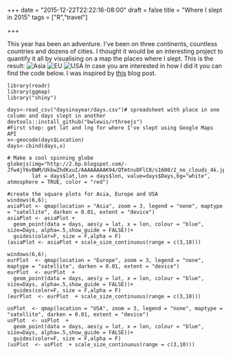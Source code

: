 +++
date = "2015-12-22T22:22:16-08:00"
draft = false
title = "Where I slept in 2015"
tags = ["R","travel"]


+++

This year has been an adventure. I've been on three continents, countless countries and dozens of cities. 
I thought it would be an interesting project to quantify it all by visualising on a map the places where I slept.
This is the result:
![Asia](/images/Asia2015.png)
![EU](/images/EU2015.png)
![USA](/images/USA2015.png)
In case you are interested in how I did it you can find the code below. I was inspired by [this](http://blog.revolutionanalytics.com/2015/11/marriott.html) blog post.

```
library(readr)
library(ggmap)
library("shiny")

days<-read_csv("daysinayear/days.csv")# spreadsheet with place in one column and days slept in another
devtools::install_github("bwlewis/rthreejs")
#First step: get lat and lng for where I've slept using Google Maps API
x<-geocode(days$Location)
days<-cbind(days,x)

# Make a cool spinning globe
globejs(img="http://2.bp.blogspot.com/-Jfw4jY6vBWM/UkbwZhdKxuI/AAAAAAAAK94/QTmtnuDFlC8/s1600/2_no_clouds_4k.jpg",
        lat = days$lat,lon = days$lon, value=days$Days,bg="white", atmosphere = TRUE, color = "red")

#create the square plots for Asia, Europe and USA
windows(6,6);
asiaPlot <- qmap(location = "Asia", zoom = 3, legend = "none", maptype = "satellite", darken = 0.01, extent = "device") 
asiaPlot <- asiaPlot + 
  geom_point(data = days, aes(y = lat, x = lon, colour = "blue", size=Days, alpha=.5,show_guide = FALSE))+
  guides(color=F, size = F,alpha = F)
(asiaPlot <- asiaPlot + scale_size_continuous(range = c(3,10)))

windows(6,6);
eurPlot  <- qmap(location = "Europe", zoom = 3, legend = "none", maptype = "satellite", darken = 0.01, extent = "device") 
eurPlot  <- eurPlot  + 
  geom_point(data = days, aes(y = lat, x = lon, colour = "blue", size=Days, alpha=.5,show_guide = FALSE))+
  guides(color=F, size = F,alpha = F)
(eurPlot  <- eurPlot  + scale_size_continuous(range = c(3,10)))

usPlot  <- qmap(location = "USA", zoom = 3, legend = "none", maptype = "satellite", darken = 0.01, extent = "device") 
usPlot  <- usPlot  + 
  geom_point(data = days, aes(y = lat, x = lon, colour = "blue", size=Days, alpha=.5,show_guide = FALSE))+
  guides(color=F, size = F,alpha = F)
(usPlot  <- usPlot  + scale_size_continuous(range = c(3,10)))

```